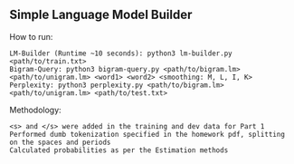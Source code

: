 Simple Language Model Builder
-----------------------------

How to run:  
    
    LM-Builder (Runtime ~10 seconds): python3 lm-builder.py <path/to/train.txt>
    Bigram-Query: python3 bigram-query.py <path/to/bigram.lm> <path/to/unigram.lm> <word1> <word2> <smoothing: M, L, I, K>
    Perplexity: python3 perplexity.py <path/to/bigram.lm> <path/to/unigram.lm> <path/to/test.txt>

Methodology:

    <s> and </s> were added in the training and dev data for Part 1
    Performed dumb tokenization specified in the homework pdf, splitting on the spaces and periods
    Calculated probabilities as per the Estimation methods
